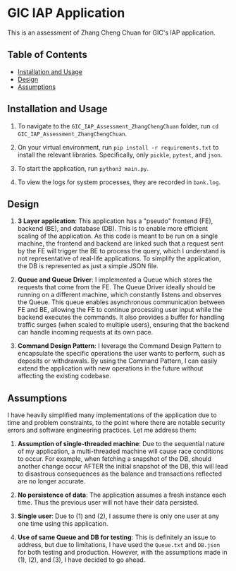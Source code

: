 # GIC IAP Application

This is an assessment of Zhang Cheng Chuan for GIC's IAP application.

## Table of Contents

- [Installation and Usage](#installation-and-usage)
- [Design](#design)
- [Assumptions](#assumptions)

## Installation and Usage

1. To navigate to the `GIC_IAP_Assessment_ZhangChengChuan` folder, run `cd GIC_IAP_Assessment_ZhangChengChuan`.

2. On your virtual environment, run `pip install -r requirements.txt` to install the relevant libraries. Specifically, only `pickle`, `pytest`, and `json`.

3. To start the application, run `python3 main.py`.

4. To view the logs for system processes, they are recorded in `bank.log`.

## Design

1. **3 Layer application**: This application has a "pseudo" frontend (FE), backend (BE), and database (DB). This is to enable more efficient scaling of the application. As this code is meant to be run on a single machine, the frontend and backend are linked such that a request sent by the FE will trigger the BE to process the query, which I understand is not representative of real-life applications. To simplify the application, the DB is represented as just a simple JSON file.

2. **Queue and Queue Driver**: I implemented a Queue which stores the requests that come from the FE. The Queue Driver ideally should be running on a different machine, which constantly listens and observes the Queue. This queue enables asynchronous communication between FE and BE, allowing the FE to continue processing user input while the backend executes the commands. It also provides a buffer for handling traffic surges (when scaled to multiple users), ensuring that the backend can handle incoming requests at its own pace.

3. **Command Design Pattern**: I leverage the Command Design Pattern to encapsulate the specific operations the user wants to perform, such as deposits or withdrawals. By using the Command Pattern, I can easily extend the application with new operations in the future without affecting the existing codebase.

## Assumptions

I have heavily simplified many implementations of the application due to time and problem constraints, to the point where there are notable security errors and software engineering practices. Let me address them:

1. **Assumption of single-threaded machine**: Due to the sequential nature of my application, a multi-threaded machine will cause race conditions to occur. For example, when fetching a snapshot of the DB, should another change occur AFTER the initial snapshot of the DB, this will lead to disastrous consequences as the balance and transactions reflected are no longer accurate.

2. **No persistence of data**: The application assumes a fresh instance each time. Thus the previous user will not have their data persisted.

3. **Single user**: Due to (1) and (2), I assume there is only one user at any one time using this application.

4. **Use of same Queue and DB for testing**: This is definitely an issue to address, but due to limitations, I have used the `Queue.txt` and `DB.json` for both testing and production. However, with the assumptions made in (1), (2), and (3), I have decided to go ahead.